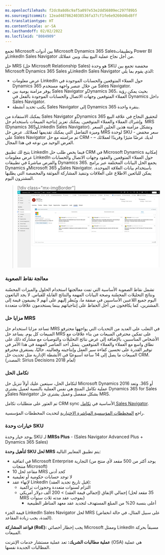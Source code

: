 ```yaml
---
ms.openlocfilehash: f2dc0a8d6c9af5a097e53e2dd56809ec297f89b5
ms.sourcegitcommit: 12ead4878624038536fa37cf1fe6e9260d4bd8ff
ms.translationtype: HT
ms.contentlocale: ar-SA
ms.lasthandoff: 02/02/2022
ms.locfileid: "8084909"
---
```

تجمع Microsoft بين أدوات Microsoft Dynamics 365 Salesوتطبيقات Power BI وLinkedIn Sales Navigator من أجل نجاح عملية البيع بينك وبين عملائك. 
 
حل MRS (حل Microsoft Relationship Sales) هو وحدة SKU مخفضة تجمع بين Microsoft Dynamics 365 Sales وLinkedIn Sales Navigator الذي يقوم بما يلي: 
 
- عرض معلومات LinkedIn حول العملاء المتوقعين والحسابات الموجودة في Dynamics 365 من خلال عنصر واجهة مستخدم Sales Navigator.
- يوفر مزامنة يومية بين Sales Navigator وDynamics 365، بحيث يمكن رؤية العملاء المتوقعين وجهات الاتصال والحسابات الموجودة بالفعل في Dynamics داخل Sales Navigator.
- يكتب تحديد أنشطة Sales Navigator إلى Dynamics 365 بنقرة واحدة. 
 
يمكنك الاستفادة من Sales Navigator وDynamics 365 لتحقيق النجاح في علاقة البيع وإشراك العملاء والعملاء المتوقعين. يمكنك تعزيز إنتاجية المبيعات باستخدام حل ‎ ‎MRS‎ (Dynamics 365وLinkedIn Sales Navigator). وتشكل مزامنة هذين الحلين السعر وميزة التفاضل التي يمكنك تقديمها لعملائك. عرض حل MRS لوحدة SKU - سعر مخفض على Sales Navigator تم مزامنته مع حل CRM - لديك عرضًا مثيرًا وفريدًا لعملائك – العرض الوحيد من نوعه في هذا المجال.  
 
يتيح لك تطبيق LinkedIn فيما يخص طلب حل CRM في Microsoft Dynamics إمكانية عرض معلومات LinkedIn حول العملاء المتوقعين والعقود وجهات الاتصال والحسابات والفرص مباشرةً في تطبيقات Dynamics 365.  يجمع الحل البيانات المختلفة عبر برامج Dynamics وMicrosoft 365 وSales Navigator. باستخدام بيانات العلاقة الموحدة، يمكن للبائعين الاطلاع على العلاقات وتنفيذ المشاركة الموثقة والمخصصة التي يطلبها المشترون اليوم.  

> [!div class="mx-imgBorder"]
> [![لوحة معلومات حب MRSs التي تظهر في Microsoft Dynamics365.](../media/1-mrss.png)](../media/1-mrss.png#lightbox)

### <a name="pain-points-addressed"></a>معالجة نقاط الصعوبة

تشمل نقاط الصعوبة الأساسية التي تمت معالجتها استخدام الحلول والميزات المحسّنة ونتائج التحليلات المحسّنة وصحة البيانات المهمة والنتائج القابلة للقياس. لا يجد البائعون اليوم جميع اللاعبين الأساسيين في صفقة ما، ويُنظر إليهم على أنهم لا يضيفون قيمة إلى المشترين، كما يكافحون من أجل الحفاظ على إنتاجياتهم بينما يستخدمون علاقات متعددة. 

### <a name="benefits-of-mrss"></a>مزايا حل MRS

تساعد مزايا استخدام حل MRS في التغلب على العديد من التحديات التي يواجهها محترفو المبيعات كل يوم. يساعد حل MRS على تمكين محترفي المبيعات من بناء علاقات مع الأشخاص المناسبين، بالإضافة إلى عرض نتائج التحليلات والتوصيات مع مشاركة ذلك على نطاق واسع مع العملاء والعملاء المتوقعين. يتمثل أحد العناصر المهمة في هذا الأمر في توفير القدرة على تحسين كفاءة سير العمل وإنتاجيته وفعاليته. حاليًا، يستغرق محترفو المبيعات ما يصل إلى 14 ساعة أسبوعيًا في الأنشطة الإدارية مثل تحديث حل CRM. (المصدر: Sirius Decisions لعام 2018) 

### <a name="integrating-the-solution"></a>تكامل الحل

لتكامل الحل، سيتعين عليك أولاً تنزيل حل Microsoft Dynamics 2016 أو 365. وتعد عملية تكامل المنتج هي نفس العملية بالنسبة لعميل يشتري Dynamics 365 for Sales وSales Navigator بشكل منفصل وعميل يشتري حل MRS.  

تم العثور على متطلبات تكامل CRM sync الأساسية في [تكامل Sales Navigator](/dynamics365/customer-engagement/linkedin/integrate-sales-navigator).

راجع [المخططات المؤسسية المباشرة الاختيارية](/dynamics365/customer-engagement/sales-enterprise/live-org-chart) لتحديث المخططات المؤسسية.

### <a name="sku-options"></a>خيارات وحدة SKU

يوجد خيار وحدة SKU لـ **MRSs Plus** - (Sales Navigator Advanced Plus + Dynamics 365 Sales) 

**لتأهيل وحدة SKU لحل MRS** يتم تطبيق المعايير التالية: 
- في اتفاقية Microsoft Enterprise التجارية (يوجد أكثر من 500 مقعد لأي منتج من منتجات Microsoft)  
- 10 مقاعد لحل MRS كحد أدنى 
- لا توجد حسابات حكومية أو تعليمية
- لإنهاء عقد LinkedIn (قبل تاريخ تجديد العقد):
    - التزام لسنوات متعددة وحجوزات تراكمية
    - إجمالي الإنفاق (إجمالي قيمة العقد) > 200 ألف دولار أمريكي (35 مقعد لحل MRS بموجب عقد مدته ثلاث سنوات) 
      - أعلى بنسبة 20% من المبلغ المستهدف لتجديد عقد معهد المناظر الطبيعية 

قيمة الجزء LinkedIn Sales Navigator لحل MRS (على سبيل المثال، في حالة انخفاض المدة، يجب زيادة المقاعد).

**قواعد المشاركة (RoE):** يجب إخطار أخصائي Microsoft وممثل LinkedIn مسبقاً بحركة المبيعات. 
 
**عملية مطالبات الشريك:** تعد عملية مستشار خدمات الإنترنت (OSA) هي عملية المطالبات الجديدة نفسها.


 


